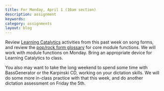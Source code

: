 ```yaml
---
title: For Monday, April 1 (10am section)
description: assignment
keywords: 
category: assignments
layout: blog
---
```


Review [Learning Catalytics][LC] activities from this past week on song forms, and review the [pop/rock form glossary][form] for core module functions. We will work with module functions on Monday. Bring an appropriate device for Learning Catalytics to class.

You also may want to take the long weekend to spend some time with BassGenerator or the Karpinski CD, working on your dictation skills. We will do some more in-class practice with that this week, and do another dictation assessment on Friday the 5th.

[LC]: http://www.learningcatalytics.com
[form]: http://kshaffer.github.com/musicianshipResources/popRockForm.html
